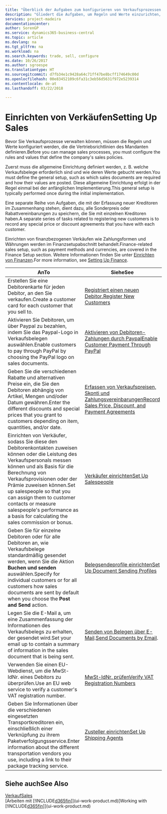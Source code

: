 ```yaml
---
title: "Überblick der Aufgaben zum konfigurieren von Verkaufsprozessen | Microsoft Docs"
description: "Gliedert die Aufgaben, um Regeln und Werte einzurichten, um Ihre Vertriebsrichtlinien und Arbeitsgänge zu definieren."
services: project-madeira
documentationcenter: 
author: SorenGP
ms.service: dynamics365-business-central
ms.topic: article
ms.devlang: na
ms.tgt_pltfrm: na
ms.workload: na
ms.search.keywords: trade, sell, configure
ms.date: 10/26/2017
ms.author: sgroespe
ms.translationtype: HT
ms.sourcegitcommit: d7fb34e1c9428a64c71ff47be8bcff174649c00d
ms.openlocfilehash: 00e83452109c6fa31c3eb56d5631f972e5239314
ms.contentlocale: de-at
ms.lasthandoff: 03/22/2018

---
```

# <a name="setting-up-sales"></a><span data-ttu-id="368ff-103">Einrichten von Verkäufen</span><span class="sxs-lookup"><span data-stu-id="368ff-103">Setting Up Sales</span></span>
<span data-ttu-id="368ff-104">Bevor Sie Verkaufsprozesse verwalten können, müssen die Regeln und Werte konfiguriert werden, die die Vertriebsrichtlinien des Mandanten definieren.</span><span class="sxs-lookup"><span data-stu-id="368ff-104">Before you can manage sales processes, you must configure the rules and values that define the company's sales policies.</span></span>

<span data-ttu-id="368ff-105">Zuerst muss die allgemeine Einrichtung definiert werden, z. B. welche Verkaufsbelege erforderlich sind und wie deren Werte gebucht werden.</span><span class="sxs-lookup"><span data-stu-id="368ff-105">You must define the general setup, such as which sales documents are required and how their values are posted.</span></span> <span data-ttu-id="368ff-106">Diese allgemeine Einrichtung erfolgt in der Regel einmal bei der anfänglichen Implementierung.</span><span class="sxs-lookup"><span data-stu-id="368ff-106">This general setup is typically performed once during the initial implementation.</span></span>

<span data-ttu-id="368ff-107">Eine separate Reihe von Aufgaben, die mit der Erfassung neuer Kreditoren im Zusammenhang stehen, dient dazu, alle Sonderpreis oder Rabattvereinbarungen zu speichern, die Sie mit einzelnen Kreditoren haben.</span><span class="sxs-lookup"><span data-stu-id="368ff-107">A separate series of tasks related to registering new customers is to record any special price or discount agreements that you have with each customer.</span></span>

<span data-ttu-id="368ff-108">Einrichten von finanzbezogenen Verkäufen wie Zahlungsformen und Währungen werden im Finanzsetupabschnitt behandelt.</span><span class="sxs-lookup"><span data-stu-id="368ff-108">Finance-related sales setup, such as payment methods and currencies, are covered in the Finance Setup section.</span></span> <span data-ttu-id="368ff-109">Weitere Informationen finden Sie unter [Einrichten von Finanzen](finance-setup-finance.md).</span><span class="sxs-lookup"><span data-stu-id="368ff-109">For more information, see [Setting Up Finance](finance-setup-finance.md).</span></span>

| <span data-ttu-id="368ff-110">An</span><span class="sxs-lookup"><span data-stu-id="368ff-110">To</span></span> | <span data-ttu-id="368ff-111">Siehe</span><span class="sxs-lookup"><span data-stu-id="368ff-111">See</span></span> |
| --- | --- |
| <span data-ttu-id="368ff-112">Erstellen Sie eine Debitorenkarte für jeden Debitor, an den Sie verkaufen.</span><span class="sxs-lookup"><span data-stu-id="368ff-112">Create a customer card for each customer that you sell to.</span></span> |[<span data-ttu-id="368ff-113">Registriert einen neuen Debitor.</span><span class="sxs-lookup"><span data-stu-id="368ff-113">Register New Customers</span></span>](sales-how-register-new-customers.md) |
| <span data-ttu-id="368ff-114">Aktivieren Sie Debitoren, um über Paypal zu bezahlen, indem Sie das Paypal-Logo in Verkaufsbelegen auswählen.</span><span class="sxs-lookup"><span data-stu-id="368ff-114">Enable customers to pay through PayPal by choosing the PayPal logo on sales documents.</span></span> |[<span data-ttu-id="368ff-115">Aktivieren von Debitoren-Zahlungen durch Paypal</span><span class="sxs-lookup"><span data-stu-id="368ff-115">Enable Customer Payment Through PayPal</span></span>](sales-how-enable-payment-service-extensions.md) |
| <span data-ttu-id="368ff-116">Geben Sie die verschiedenen Rabatte und alternativen Preise ein, die Sie den Debitoren abhängig von Artikel, Mengen und/oder Datum gewähren.</span><span class="sxs-lookup"><span data-stu-id="368ff-116">Enter the different discounts and special prices that you grant to customers depending on item, quantities, and/or date.</span></span> |[<span data-ttu-id="368ff-117">Erfassen von Verkaufspreisen, Skonti und Zahlungsvereinbarungen</span><span class="sxs-lookup"><span data-stu-id="368ff-117">Record Sales Price, Discount, and Payment Agreements</span></span>](sales-how-record-sales-price-discount-payment-agreements.md) |
| <span data-ttu-id="368ff-118">Einrichten von Verkäufer, sodass Sie diese den Debitorenkontakten zuweisen können oder die Leistung des Verkaufspersonals messen können und als Basis für die Berechnung von Verkaufsprovisionen oder der Prämie zuweisen können.</span><span class="sxs-lookup"><span data-stu-id="368ff-118">Set up salespeople so that you can assign them to customer contacts or measure salespeople's performance as a basis for calculating the sales commission or bonus.</span></span> |[<span data-ttu-id="368ff-119">Verkäufer einrichten</span><span class="sxs-lookup"><span data-stu-id="368ff-119">Set Up Salespeople</span></span>](sales-how-setup-salespeople.md) |
| <span data-ttu-id="368ff-120">Geben Sie für einzelne Debitoren oder für alle Debitoren an, wie Verkaufsbelege standardmäßig gesendet werden, wenn Sie die Aktion **Buchen und senden** auswählen.</span><span class="sxs-lookup"><span data-stu-id="368ff-120">Specify for individual customers or for all customers how sales documents are sent by default when you choose the **Post and Send** action.</span></span> |[<span data-ttu-id="368ff-121">Belegsendeprofile einrichten</span><span class="sxs-lookup"><span data-stu-id="368ff-121">Set Up Document Sending Profiles</span></span>](sales-how-setup-document-send-profiles.md) |
| <span data-ttu-id="368ff-122">Legen Sie die E-Mail a, um eine Zusammenfassung der Informationen des Verkaufsbelegs zu erhalten, der gesendet wird.</span><span class="sxs-lookup"><span data-stu-id="368ff-122">Set your email up to contain a summary of information in the sales document that is being sent.</span></span> |<span data-ttu-id="368ff-123">[Senden von Belegen über E-Mail](ui-how-send-documents-email.md).</span><span class="sxs-lookup"><span data-stu-id="368ff-123">[Send Documents by Email](ui-how-send-documents-email.md).</span></span> |
|<span data-ttu-id="368ff-124">Verwenden Sie einen EU-Webdienst, um die MwSt-IdNr. eines Debitors zu überprüfen.</span><span class="sxs-lookup"><span data-stu-id="368ff-124">Use an EU web service to verify a customer's VAT registration number.</span></span>|[<span data-ttu-id="368ff-125">MwSt-IdNr. prüfen</span><span class="sxs-lookup"><span data-stu-id="368ff-125">Verify VAT Registration Numbers</span></span>](finance-setup-vat.md)|
|<span data-ttu-id="368ff-126">Geben Sie Informationen über die verschiedenen eingesetzten Transportkreditoren ein, einschließlich einer Verknüpfung zu ihrem Paketverfolgungsservice.</span><span class="sxs-lookup"><span data-stu-id="368ff-126">Enter information about the different transportation vendors you use, including a link to their package tracking service.</span></span>|[<span data-ttu-id="368ff-127">Zusteller einrichten</span><span class="sxs-lookup"><span data-stu-id="368ff-127">Set Up Shipping Agents</span></span>](sales-how-to-set-up-shipping-agents.md)|

## <a name="see-also"></a><span data-ttu-id="368ff-128">Siehe auch</span><span class="sxs-lookup"><span data-stu-id="368ff-128">See Also</span></span>
[<span data-ttu-id="368ff-129">Verkauf</span><span class="sxs-lookup"><span data-stu-id="368ff-129">Sales</span></span>](sales-manage-sales.md)  
<span data-ttu-id="368ff-130">[Arbeiten mit [!INCLUDE[d365fin](includes/d365fin_md.md)]](ui-work-product.md)</span><span class="sxs-lookup"><span data-stu-id="368ff-130">[Working with [!INCLUDE[d365fin](includes/d365fin_md.md)]](ui-work-product.md)</span></span>

